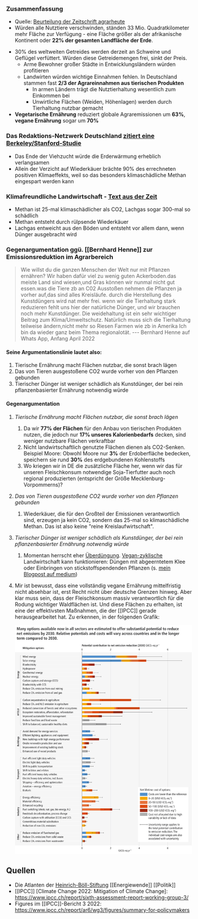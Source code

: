 ### Zusammenfassung 
* Quelle: [Beurteilung der Zeitschrift agrarheute](https://www.agrarheute.com/management/agribusiness/landwirtschaft-waere-alle-menschen-vegan-waeren-573482)
* Würden alle Nutztiere verschwinden, ständen 33 Mio. Quadratkilometer mehr Fläche zur Verfügung - eine Fläche größer als der afrikanische Kontinent oder **22% der gesamten Landfläche der Erde**.
- 30% des weltweiten Getreides werden derzeit an Schweine und Geflügel verfüttert. Würden diese Getreidemengen frei, sinkt der Preis.
	- Arme Bewohner großer Städte in Entwicklungsländern würden profitieren
	- Landwirten würden wichtige Einnahmen fehlen. In Deutschland stammen fast **2/3 der Agrareinnahmen aus tierischen Produkten**
		- In armen Ländern trägt die Nutztierhaltung wesentlich zum Einkommen bei
		- Unwirtliche Flächen (Weiden, Höhenlagen) werden durch Tierhaltung nutzbar gemacht
- **Vegetarische Ernährung** reduziert globale Agraremissionen um **63%**, **vegane Ernährung** sogar um **70%**

### Das Redaktions-Netzwerk Deutschland [zitiert eine Berkeley/Stanford-Studie](https://www.rnd.de/wissen/klimawandel-studie-viehzucht-ende-soll-erderwaermung-erheblich-verlangsamen-G7BMJY6CGRA5PCDQ43JBQMQ5PM.html)
- Das Ende der Viehzucht würde die Erderwärmung erheblich verlangsamen
- Allein der Verzicht auf Wiederkäuer brächte 90% des errechneten positiven Klimaeffekts, weil so das besonders klimaschädliche Methan eingespart werden kann

### Klimafreundliche Landwirtschaft - [Text aus der Zeit](https://www.zeit.de/2021/17/klimafreundliche-landwirtschaft-schweiz-treibhausgase-co2-agroscope)
- Methan ist 25-mal klimaschädlicher als CO2, Lachgas sogar 300-mal so schädlich
- Methan entsteht durch rülpsende Wiederkäuer
- Lachgas entweicht aus den Böden und entsteht vor allem dann, wenn Dünger ausgebracht wird

### Gegenargumentation ggü. [[Bernhard Henne]] zur Emissionsreduktion im Agrarbereich
> Wie willst du die ganzen Menschen der Welt nur mit Pflanzen ernähren? Wir haben dafür viel zu wenig guten Ackerboden.das meiste Land sind wiesen,und Gras können wir nunmal nicht gut essen.was die Tiere zb an C02 Ausstoßen nehmen die Pflanzen ja vorher auf,das sind alles Kreisläufe.
> durch die Herstellung des Kunstdüngers wird nat mehr frei. wenn wir die Tierhaltung stark reduzieren fehlt uns hier der natürliche Dünger, und wir brauchen noch mehr Kunstdünger. Die weidehaltung ist ein sehr wichtiger Beitrag zum Klima/Umweltschutz. Natürlich muss sich die Tierhaltung teilweise ändern,nicht mehr so Riesen Farmen wie zb in Amerika Ich bin da wieder ganz beim Thema regionalotät.
> --- Bernhard Henne auf Whats App, Anfang April 2022

#### Seine Argumentationslinie lautet also:
1. Tierische Ernährung macht Flächen nutzbar, die sonst brach lägen
2. Das von Tieren ausgestoßene CO2 wurde vorher von den Pflanzen gebunden
3. Tierischer Dünger ist weniger schädlich als Kunstdünger, der bei rein pflanzenbasierter Ernährung notwendig würde

#### Gegenargumentation
1. *Tierische Ernährung macht Flächen nutzbar, die sonst brach lägen*
	1. Da wir **77% der Flächen** für den Anbau von tierischen Produkten nutzen, die jedoch nur **17% unseres Kalorienbedarfs** decken, sind weniger nutzbare Flächen verkraftbar
	2. Nicht landwirtschaftlich genutzte Flächen dienen als CO2-Senken. Beispiel Moore: Obwohl Moore nur **3%** der Erdoberfläche bedecken, speichern sie rund **30%** des erdgebundenen Kohlenstoffs
	3. Wo kriegen wir in DE die zusätzliche Fläche her, wenn wir das für unseren Fleischkonsum notwendige Soja-Tierfutter auch noch regional produzierten (entspricht der Größe Mecklenburg-Vorpommerns)?
2. *Das von Tieren ausgestoßene CO2 wurde vorher von den Pflanzen gebunden*
	1. Wiederkäuer, die für den Großteil der Emissionen verantwortlich sind, erzeugen ja kein CO2, sondern das 25-mal so klimaschädliche Methan. Das ist also keine "reine Kreislaufwirtschaft".
3. *Tierischer Dünger ist weniger schädlich als Kunstdünger, der bei rein pflanzenbasierter Ernährung notwendig würde*
	1. Momentan herrscht eher [Überdüngung](https://www.bund.net/themen/landwirtschaft/folgen-fuer-die-umwelt/ueberduengung/). [Vegan-zyklische](https://www.br.de/nachrichten/bayern/vegane-landwirtschaft-ohne-tiere-kann-das-funktionieren,SjYFVjR) Landwirtschaft kann funktionieren: Düngen mit abgeerntetem Klee oder Einbringen von stickstoffspendenden Pflanzen (s. [mein Blogpost auf medium](https://medium.com/@benedikt.hoelker/deutsche-agrarwirtschaft-und-klimaschutz-kernaussagen-aus-dem-buch-die-klimaschmutzlobby-efc3f4a47ae9))
4. Mir ist bewusst, dass eine vollständig vegane Ernährung mittelfristig nicht absehbar ist, erst Recht nicht über deutsche Grenzen hinweg. Aber klar muss sein, dass der Fleischkonsum massiv verantwortlich für die Rodung wichtiger Waldflächen ist. Und diese Flächen zu erhalten, ist eine der effektivsten Maßnahmen, die der [[IPCC]] gerade herausgearbeitet hat. Zu erkennen, in der folgenden Grafik:

	  ![image.png](../assets/image_1649539314388_0.png)

## Quellen
- Die Atlanten der [Heinrich-Böll-Stiftung](https://www.boell.de/de/die-atlanten-der-heinrich-boell-stiftung) [[Energiewende]] [[Politik]]
- [[IPCC]] [Climate Change 2022: Mitigation of Climate Change]: https://www.ipcc.ch/report/sixth-assessment-report-working-group-3/
- Figures im [[IPCC]]-Bericht 3 2022: https://www.ipcc.ch/report/ar6/wg3/figures/summary-for-policymakers